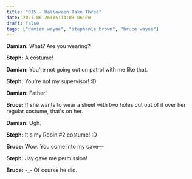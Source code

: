 ```yaml
---
title: "015 - Halloween Take Three"
date: 2021-06-26T15:14:03-06:00
draft: false
tags: ["damian wayne", "stephanie brown", "bruce wayne"]
---
```


__Damian:__ What? Are you wearing?

__Steph:__ A costume!

__Damian:__ You're not going out on patrol with me like that.

__Steph:__ You're not my supervisor! :D

__Damian:__ Father!

__Bruce:__ If she wants to wear a sheet with two holes cut out of it over her regular costume, that's on her.

__Damian:__ Ugh.

__Steph:__ It's my Robin #2 costume! :D

__Bruce:__ Wow. You come into my cave—

__Steph:__ Jay gave me permission!

__Bruce:__ -_- Of course he did.